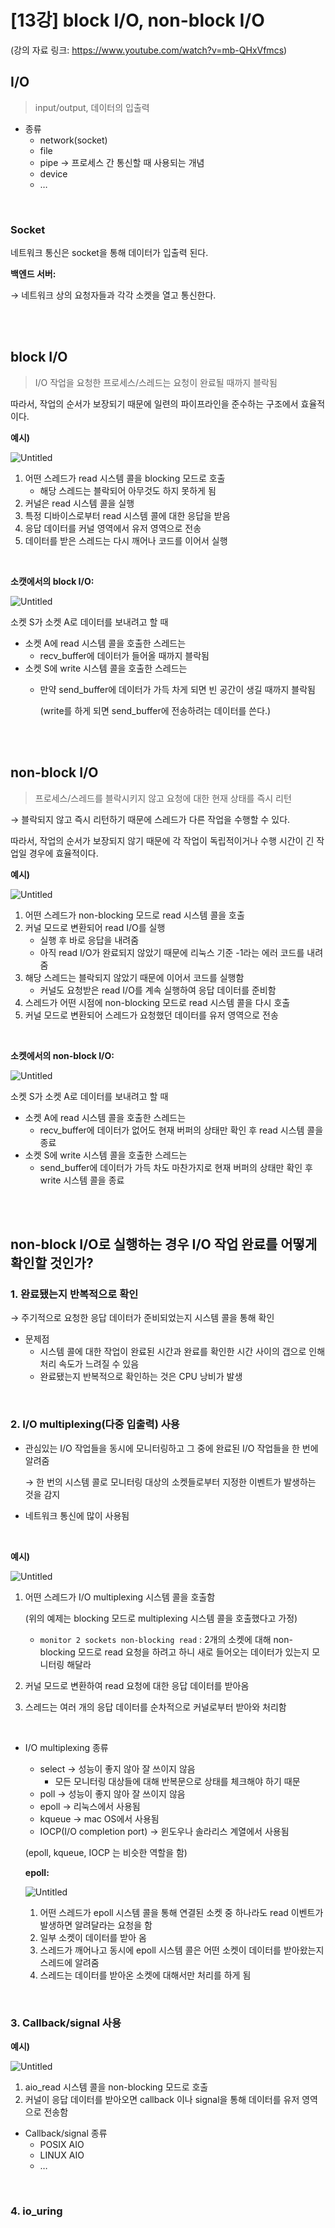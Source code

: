 # [13강] block I/O, non-block I/O
(강의 자료 링크: https://www.youtube.com/watch?v=mb-QHxVfmcs)

## I/O

> input/output, 데이터의 입출력

- 종류
    - network(socket)
    - file
    - pipe → 프로세스 간 통신할 때 사용되는 개념
    - device
    - …

<br/>

### Socket

네트워크 통신은 socket을 통해 데이터가 입출력 된다.

**백엔드 서버:**

→ 네트워크 상의 요청자들과 각각 소켓을 열고 통신한다.

<br/><br/>

## block I/O

> I/O 작업을 요청한 프로세스/스레드는 요청이 완료될 때까지 블락됨

따라서, 작업의 순서가 보장되기 때문에 일련의 파이프라인을 준수하는 구조에서 효율적이다.

**예시)**

![Untitled](./image/img_43.png)

1. 어떤 스레드가 read 시스템 콜을 blocking 모드로 호출
    - 해당 스레드는 블락되어 아무것도 하지 못하게 됨
2. 커널은 read 시스템 콜을 실행
3. 특정 디바이스로부터 read 시스템 콜에 대한 응답을 받음
4. 응답 데이터를 커널 영역에서 유저 영역으로 전송
5. 데이터를 받은 스레드는 다시 깨어나 코드를 이어서 실행

<br/>

**소캣에서의 block I/O:**

![Untitled](./image/img_44.png)

소켓 S가 소켓 A로 데이터를 보내려고 할 때

- 소켓 A에 read 시스템 콜을 호출한 스레드는
    - recv_buffer에 데이터가 들어올 때까지 블락됨
- 소켓 S에 write 시스템 콜을 호출한 스레드는
    - 만약 send_buffer에 데이터가 가득 차게 되면 빈 공간이 생길 때까지 블락됨

      (write를 하게 되면 send_buffer에 전송하려는 데이터를 쓴다.)


<br/><br/>

## non-block I/O

> 프로세스/스레드를 블락시키지 않고 요청에 대한 현재 상태를 즉시 리턴

→ 블락되지 않고 즉시 리턴하기 때문에 스레드가 다른 작업을 수행할 수 있다.

따라서, 작업의 순서가 보장되지 않기 때문에 각 작업이 독립적이거나 수행 시간이 긴 작업일 경우에 효율적이다.

**예시)**

![Untitled](./image/img_45.png)

1. 어떤 스레드가 non-blocking 모드로 read 시스템 콜을 호출
2. 커널 모드로 변환되어 read I/O를 실행
    - 실행 후 바로 응답을 내려줌
    - 아직 read I/O가 완료되지 않았기 때문에 리눅스 기준 -1라는 에러 코드를 내려줌
3. 해당 스레드는 블락되지 않았기 때문에 이어서 코드를 실행함
    - 커널도 요청받은 read I/O를 계속 실행하여 응답 데이터를 준비함
4. 스레드가 어떤 시점에 non-blocking 모드로 read 시스템 콜을 다시 호출
5. 커널 모드로 변환되어 스레드가 요청했던 데이터를 유저 영역으로 전송

<br/>

**소켓에서의 non-block I/O:**

![Untitled](./image/img_46.png)

소켓 S가 소켓 A로 데이터를 보내려고 할 때

- 소켓 A에 read 시스템 콜을 호출한 스레드는
    - recv_buffer에 데이터가 없어도 현재 버퍼의 상태만 확인 후 read 시스템 콜을 종료
- 소켓 S에 write 시스템 콜을 호출한 스레드는
    - send_buffer에 데이터가 가득 차도 마찬가지로 현재 버퍼의 상태만 확인 후 write 시스템 콜을 종료

<br/><br/>

## non-block I/O로 실행하는 경우 I/O 작업 완료를 어떻게 확인할 것인가?

### 1. 완료됐는지 반복적으로 확인

→ 주기적으로 요청한 응답 데이터가 준비되었는지 시스템 콜을 통해 확인

- 문제점
    - 시스템 콜에 대한 작업이 완료된 시간과 완료를 확인한 시간 사이의 갭으로 인해 처리 속도가 느려질 수 있음
    - 완료됐는지 반복적으로 확인하는 것은 CPU 낭비가 발생

<br/>

### 2. I/O multiplexing(다중 입출력) 사용

- 관심있는 I/O 작업들을 동시에 모니터링하고 그 중에 완료된 I/O 작업들을 한 번에 알려줌

    → 한 번의 시스템 콜로 모니터링 대상의 소켓들로부터 지정한 이벤트가 발생하는 것을 감지

- 네트워크 통신에 많이 사용됨

<br/>

**예시)**

![Untitled](./image/img_47.png)

1. 어떤 스레드가 I/O multiplexing 시스템 콜을 호출함

   (위의 예제는 blocking 모드로 multiplexing 시스템 콜을 호출했다고 가정)

    - `monitor 2 sockets non-blocking read` : 2개의 소켓에 대해 non-blocking 모드로 read 요청을 하려고 하니 새로 들어오는 데이터가 있는지 모니터링 해달라
2. 커널 모드로 변환하여 read 요청에 대한 응답 데이터를 받아옴
3. 스레드는 여러 개의 응답 데이터를 순차적으로 커널로부터 받아와 처리함

<br/>

- I/O multiplexing 종류
    - select → 성능이 좋지 않아 잘 쓰이지 않음
      - 모든 모니터링 대상들에 대해 반복문으로 상태를 체크해야 하기 때문
    - poll → 성능이 좋지 않아 잘 쓰이지 않음
    - epoll → 리눅스에서 사용됨
    - kqueue → mac OS에서 사용됨
    - IOCP(I/O completion port) → 윈도우나 솔라리스 계열에서 사용됨

  (epoll, kqueue, IOCP 는 비슷한 역할을 함)

  **epoll:**

  ![Untitled](./image/img_48.png)

    1. 어떤 스레드가 epoll 시스템 콜을 통해 연결된 소켓 중 하나라도 read 이벤트가 발생하면 알려달라는 요청을 함
    2. 일부 소켓이 데이터를 받아 옴
    3. 스레드가 깨어나고 동시에 epoll 시스템 콜은 어떤 소켓이 데이터를 받아왔는지 스레드에 알려줌
    4. 스레드는 데이터를 받아온 소켓에 대해서만 처리를 하게 됨

<br/>

### 3. Callback/signal 사용

**예시)**

![Untitled](./image/img_49.png)

1. aio_read 시스템 콜을 non-blocking 모드로 호출
2. 커널이 응답 데이터를 받아오면 callback 이나 signal을 통해 데이터를 유저 영역으로 전송함

- Callback/signal 종류
    - POSIX AIO
    - LINUX AIO
    - …

<br/>

### 4. io_uring